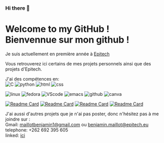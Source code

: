 ### Hi there 👋

<!--
**maillotdebenjamin/maillotdebenjamin** is a ✨ _special_ ✨ repository because its `README.md` (this file) appears on your GitHub profile.

Here are some ideas to get you started:

- 🔭 I’m currently working on ...
- 🌱 I’m currently learning ...
- 👯 I’m looking to collaborate on ...
- 🤔 I’m looking for help with ...
- 💬 Ask me about ...
- 📫 How to reach me: ...
- 😄 Pronouns: ...
- ⚡ Fun fact: ...
-->

<h1>Welcome to my GitHub !</br>
Bienvennue sur mon github !</h1>

Je suis actuellement en première année à <a href="https://www.epitech.eu/">Epitech</a>

Vous retrouverez ici certains de mes projets personnels ainsi que des projets d'Epitech.

J'ai des compétences en:</br>
![C](https://img.shields.io/badge/C-00599C?style=for-the-badge&logo=c&logoColor=white)
![python](https://img.shields.io/badge/Python-FFD43B?style=for-the-badge&logo=python&logoColor=blue)
![html](https://img.shields.io/badge/HTML5-E34F26?style=for-the-badge&logo=html5&logoColor=white)
![css](https://img.shields.io/badge/CSS3-1572B6?style=for-the-badge&logo=css3&logoColor=white)

![linux](https://img.shields.io/badge/Linux-FCC624?style=for-the-badge&logo=linux&logoColor=black)
![fedora](https://img.shields.io/badge/Fedora-294172?style=for-the-badge&logo=fedora&logoColor=white)
![VScode](https://img.shields.io/badge/Visual_Studio_Code-0078D4?style=for-the-badge&logo=visual%20studio%20code&logoColor=white)
![emacs](https://img.shields.io/badge/Emacs-%237F5AB6.svg?&style=for-the-badge&logo=gnu-emacs&logoColor=white)
![github](https://img.shields.io/badge/GitHub-100000?style=for-the-badge&logo=github&logoColor=white)
![canva](https://img.shields.io/badge/Canva-%2300C4CC.svg?&style=for-the-badge&logo=Canva&logoColor=white)

[![Readme Card](https://github-readme-stats.vercel.app/api/pin/?username=maillotdebenjamin&repo=my_rpg)](https://github.com/maillotdebenjamin/my_rpg)
[![Readme Card](https://github-readme-stats.vercel.app/api/pin/?username=maillotdebenjamin&repo=Python_project)](https://github.com/maillotdebenjamin/Python_project)
[![Readme Card](https://github-readme-stats.vercel.app/api/pin/?username=maillotdebenjamin&repo=Family_site)](https://github.com/maillotdebenjamin/Family_site)
[![Readme Card](https://github-readme-stats.vercel.app/api/pin/?username=maillotdebenjamin&repo=PHP)](https://github.com/maillotdebenjamin/PHP)

J'ai aussi d'autres projets que je n'ai pas poster, donc n'hésitez pas à me joindre sur :</br>
Gmail: maillotbenjamin1@gmail.com ou benjamin.maillot@epitech.eu</br>
telephone: +262 692 395 605</br>
linked: <a href="https://www.linkedin.com/in/benjamin-maillot-49b2b7234">ici</a>
